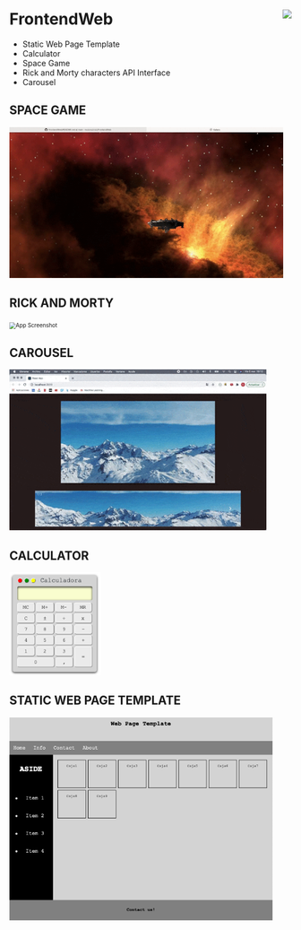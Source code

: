 # FrontendWeb <img src="https://www.nebrija.com/lp/2019/inc/common/assets/img/logo_nebrija.png" height="50px" align="right" />
* Static Web Page Template
* Calculator
* Space Game
* Rick and Morty characters API Interface
* Carousel


## SPACE GAME

<img src="https://github.com/rocioruizruiz/FrontendWeb/blob/main/SpaceGame/img/SpaceGame.gif" alt="App Screenshot" style="zoom: 70%" />

## RICK AND MORTY

<img src="https://github.com/rocioruizruiz/FrontendWeb/blob/main/Rick&Morty/img/Rick&Morty.gif" alt="App Screenshot" style="zoom: 70%" />

## CAROUSEL

<img 
src="https://github.com/rocioruizruiz/FrontendWeb/blob/main/Carousel/img/Carousel.gif" alt="App Screenshot" style="zoom: 70%" />

## CALCULATOR

<img src="https://github.com/rocioruizruiz/FrontendWeb/blob/main/Calculadora/img/calculator.png" alt="App Screenshot" style="zoom: 70%" />

## STATIC WEB PAGE TEMPLATE

<img src="https://github.com/rocioruizruiz/FrontendWeb/blob/main/WebTemplate/img/StaticWebTemplate.png" alt="App Screenshot" style="zoom: 70%" />
